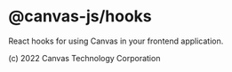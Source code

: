 # @canvas-js/hooks

React hooks for using Canvas in your frontend application.

(c) 2022 Canvas Technology Corporation